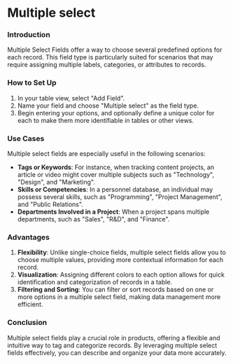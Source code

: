 # Multiple select

### Introduction

Multiple Select Fields offer a way to choose several predefined options for each record. This field type is particularly suited for scenarios that may require assigning multiple labels, categories, or attributes to records.

### How to Set Up

1. In your table view, select "Add Field".
2. Name your field and choose "Multiple select" as the field type.
3. Begin entering your options, and optionally define a unique color for each to make them more identifiable in tables or other views.

### Use Cases

Multiple select fields are especially useful in the following scenarios:

* **Tags or Keywords**: For instance, when tracking content projects, an article or video might cover multiple subjects such as "Technology", "Design", and "Marketing".
* **Skills or Competencies**: In a personnel database, an individual may possess several skills, such as "Programming", "Project Management", and "Public Relations".
* **Departments Involved in a Project**: When a project spans multiple departments, such as "Sales", "R\&D", and "Finance".

### Advantages

1. **Flexibility**: Unlike single-choice fields, multiple select fields allow you to choose multiple values, providing more contextual information for each record.
2. **Visualization**: Assigning different colors to each option allows for quick identification and categorization of records in a table.
3. **Filtering and Sorting**: You can filter or sort records based on one or more options in a multiple select field, making data management more efficient.

### Conclusion

Multiple select fields play a crucial role in products, offering a flexible and intuitive way to tag and categorize records. By leveraging multiple select fields effectively, you can describe and organize your data more accurately.
